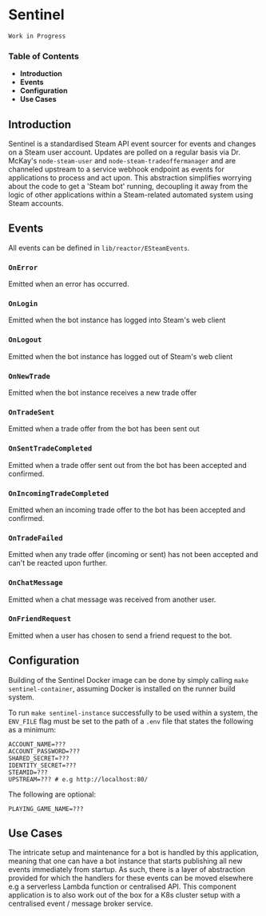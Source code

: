 # Sentinel
`Work in Progress`

### **Table of Contents**
- **Introduction**
- **Events**
- **Configuration**
- **Use Cases**

## Introduction

Sentinel is a standardised Steam API event sourcer for events and changes on a Steam user account. Updates are polled on a regular basis via Dr. McKay's `node-steam-user` and `node-steam-tradeoffermanager` and are channeled upstream to a service webhook endpoint as events for applications to process and act upon. This abstraction simplifies worrying about the code to get a 'Steam bot' running, decoupling it away from the logic of other applications within a Steam-related automated system using Steam accounts.

## Events
All events can be defined in `lib/reactor/ESteamEvents`.

### `OnError`
Emitted when an error has occurred.
### `OnLogin`
Emitted when the bot instance has logged into Steam's web client

### `OnLogout`
Emitted when the bot instance has logged out of Steam's web client

### `OnNewTrade`
Emitted when the bot instance receives a new trade offer

### `OnTradeSent`
Emitted when a trade offer from the bot has been sent out

### `OnSentTradeCompleted`
Emitted when a trade offer sent out from the bot has been accepted and confirmed.

### `OnIncomingTradeCompleted`
Emitted when an incoming trade offer to the bot has been accepted and confirmed.

### `OnTradeFailed`
Emitted when any trade offer (incoming or sent) has not been accepted and can't be reacted upon further.

### `OnChatMessage`
Emitted when a chat message was received from another user.

### `OnFriendRequest`
Emitted when a user has chosen to send a friend request to the bot.


## Configuration

Building of the Sentinel Docker image can be done by simply calling `make sentinel-container`, assuming Docker is installed on the runner build system.

To run `make sentinel-instance` successfully to be used within a system, the `ENV_FILE` flag must be set to the path of a `.env` file that states the following as a minimum:

    ACCOUNT_NAME=???
    ACCOUNT_PASSWORD=???
    SHARED_SECRET=???
    IDENTITY_SECRET=???
    STEAMID=???
    UPSTREAM=??? # e.g http://localhost:80/

The following are optional:

    PLAYING_GAME_NAME=???


## Use Cases

The intricate setup and maintenance for a bot is handled by this application, meaning that one can have a bot instance that starts publishing all new events immediately from startup. As such, there is a layer of abstraction provided for which the handlers for these events can be moved elsewhere e.g a serverless Lambda function or centralised API. This component application is to also work out of the box for a K8s cluster setup with a centralised event / message broker service.